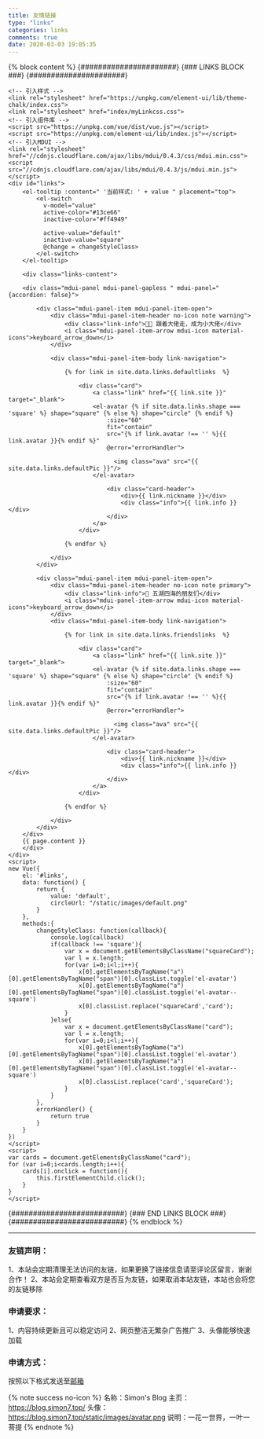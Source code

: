 ```yaml
---
title: 友情链接
type: "links"
categories: links
comments: true
date: 2020-03-03 19:05:35
---
```



{% block content %}
  {######################}
  {### LINKS BLOCK ###}
  {######################}
    
    <!-- 引入样式 -->
    <link rel="stylesheet" href="https://unpkg.com/element-ui/lib/theme-chalk/index.css">
    <link rel="stylesheet" href="index/myLinkcss.css">
    <!-- 引入组件库 -->
    <script src="https://unpkg.com/vue/dist/vue.js"></script>
    <script src="https://unpkg.com/element-ui/lib/index.js"></script>
    <!-- 引入MDUI -->
    <link rel="stylesheet" href="//cdnjs.cloudflare.com/ajax/libs/mdui/0.4.3/css/mdui.min.css">
    <script src="//cdnjs.cloudflare.com/ajax/libs/mdui/0.4.3/js/mdui.min.js"></script>
    <div id="links">
        <el-tooltip :content=" '当前样式: ' + value " placement="top">
            <el-switch
              v-model="value"
              active-color="#13ce66"
              inactive-color="#ff4949"
              
              active-value="default"
              inactive-value="square"
              @change = changeStyleClass>
            </el-switch>
        </el-tooltip>
          
        <div class="links-content">
        
        <div class="mdui-panel mdui-panel-gapless " mdui-panel="{accordion: false}">
            
            <div class="mdui-panel-item mdui-panel-item-open">
                <div class="mdui-panel-item-header no-icon note warning">
                    <div class="link-info">👨‍🎓 跟着大佬走，成为小大佬</div>
                    <i class="mdui-panel-item-arrow mdui-icon material-icons">keyboard_arrow_down</i>
                </div>
                
                <div class="mdui-panel-item-body link-navigation">
                
                    {% for link in site.data.links.defaultlinks  %}

                        <div class="card">
                            <a class="link" href="{{ link.site }}" target="_blank">
                            <el-avatar {% if site.data.links.shape === 'square' %} shape="square" {% else %} shape="circle" {% endif %}
                                :size="60" 
                                fit="contain"
                                src="{% if link.avatar !== '' %}{{ link.avatar }}{% endif %}" 
                                @error="errorHandler">
                                
                                  <img class="ava" src="{{ site.data.links.defaultPic }}"/>
                            </el-avatar>
                            
                                <div class="card-header">
                                    <div>{{ link.nickname }}</div>
                                    <div class="info">{{ link.info }}</div>
                                </div>
                            </a>
                        </div>

                    {% endfor %}

                </div>
            </div>
            
            <div class="mdui-panel-item mdui-panel-item-open">
                <div class="mdui-panel-item-header no-icon note primary">
                    <div class="link-info">🍭 五湖四海的朋友们</div>
                    <i class="mdui-panel-item-arrow mdui-icon material-icons">keyboard_arrow_down</i>
                </div>
                <div class="mdui-panel-item-body link-navigation">
                
                    {% for link in site.data.links.friendslinks  %}
                
                        <div class="card">
                            <a class="link" href="{{ link.site }}" target="_blank">
                            <el-avatar {% if site.data.links.shape === 'square' %} shape="square" {% else %} shape="circle" {% endif %}
                                :size="60" 
                                fit="contain"
                                src="{% if link.avatar !== '' %}{{ link.avatar }}{% endif %}" 
                                @error="errorHandler">
                                
                                  <img class="ava" src="{{ site.data.links.defaultPic }}"/>
                            </el-avatar>
                            
                                <div class="card-header">
                                    <div>{{ link.nickname }}</div>
                                    <div class="info">{{ link.info }}</div>
                                </div>
                            </a>
                        </div>
                
                    {% endfor %}
                
                </div>
            </div>
        </div>
        {{ page.content }}
        </div>
    </div>
    <script>
    new Vue({
        el: '#links',
        data: function() {
            return { 
                value: 'default',
                circleUrl: "/static/images/default.png"
            }
        },
        methods:{
            changeStyleClass: function(callback){
                console.log(callback)
                if(callback !== 'square'){
                    var x = document.getElementsByClassName("squareCard");
                    var l = x.length;
                    for(var i=0;i<l;i++){
                        x[0].getElementsByTagName("a")[0].getElementsByTagName("span")[0].classList.toggle('el-avatar')
                        x[0].getElementsByTagName("a")[0].getElementsByTagName("span")[0].classList.toggle('el-avatar--square')
                        x[0].classList.replace('squareCard','card');
                    }
                }else{
                    var x = document.getElementsByClassName("card");
                    var l = x.length;
                    for(var i=0;i<l;i++){
                        x[0].getElementsByTagName("a")[0].getElementsByTagName("span")[0].classList.toggle('el-avatar')
                        x[0].getElementsByTagName("a")[0].getElementsByTagName("span")[0].classList.toggle('el-avatar--square')
                        x[0].classList.replace('card','squareCard');
                    }
                }
            },
            errorHandler() {
                return true
            }
        }
    })
    </script>
    <script>
    var cards = document.getElementsByClassName("card");
    for (var i=0;i<cards.length;i++){
        cards[i].onclick = function(){
            this.firstElementChild.click();
        }
    }
    </script>
  {##########################}
  {### END LINKS BLOCK ###}
  {##########################}
{% endblock %}


---

### 友链声明：
1、本站会定期清理无法访问的友链，如果更换了链接信息请至评论区留言，谢谢合作！
2、本站会定期查看双方是否互为友链，如果取消本站友链，本站也会将您的友链移除

### 申请要求：
1、内容持续更新且可以稳定访问
2、网页整洁无繁杂广告推广
3、头像能够快速加载

### 申请方式：
按照以下格式发送至[邮箱](mailto:simoncq@163.com)

[^_^]: 先将本站的友链添加到您的友链，相关信息如下
[^_^]: 然后按照以下格式在本站留言区留言，待博主为您添上友链

{% note success no-icon %}
名称：Simon's Blog 
主页：https://blog.simon7.top/ 
头像：https://blog.simon7.top/static/images/avatar.png
说明：一花一世界，一叶一菩提
{% endnote %}

